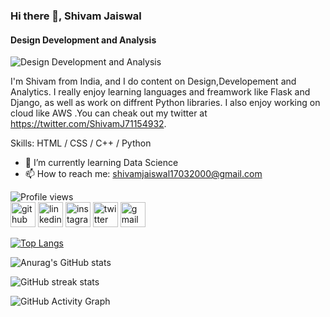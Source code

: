 ### Hi there 👋, Shivam Jaiswal
#### Design Development and Analysis 
![Design Development and Analysis ](https://pbs.twimg.com/profile_banners/1122562348319952897/1625045985/1080x360)

I'm Shivam from India, and I do content on Design,Developement and Analytics. I really enjoy learning languages and freamwork like Flask and Django, as well as work on diffrent Python libraries. I also enjoy working on cloud like AWS .You can cheak out my twitter at https://twitter.com/ShivamJ71154932.

Skills:  HTML / CSS / C++ / Python

- 🌱 I’m currently learning Data Science  
- 📫 How to reach me: shivamjaiswal17032000@gmail.com 


![Profile views](https://gpvc.arturio.dev/shivamjai17)  
[<img src='https://cdn.jsdelivr.net/npm/simple-icons@3.0.1/icons/github.svg' alt='github' height='40'>](https://github.com/shivamjai17)  [<img src='https://cdn.jsdelivr.net/npm/simple-icons@3.0.1/icons/linkedin.svg' alt='linkedin' height='40'>](https://www.linkedin.com/in/https://www.linkedin.com/in/shivam-jaiswal-187502169//)  [<img src='https://cdn.jsdelivr.net/npm/simple-icons@3.0.1/icons/instagram.svg' alt='instagram' height='40'>](https://www.instagram.com/https://www.instagram.com/shivam_jai43/?hl=en/)  [<img src='https://cdn.jsdelivr.net/npm/simple-icons@3.0.1/icons/twitter.svg' alt='twitter' height='40'>](https://twitter.com/https://twitter.com/ShivamJ71154932)  [<img src='https://cdn.jsdelivr.net/npm/simple-icons@3.0.1/icons/gmail.svg' alt='gmail' height='40'>](shivamjaiswal17032000@gmail.com)  

[![Top Langs](https://github-readme-stats.vercel.app/api/top-langs/?username=shivamjai17)](https://github.com/anuraghazra/github-readme-stats)

 ![Anurag's GitHub stats](https://github-readme-stats.vercel.app/api?username=shivamjai17&show_icons=true&theme=radical)
 

![GitHub streak stats](https://github-readme-streak-stats.herokuapp.com/?user=shivamjai17)  


![GitHub Activity Graph](https://activity-graph.herokuapp.com/graph?username=shivamjai17) 

